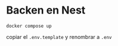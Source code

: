 # Backen en Nest

```
docker compose up

```

copiar el ```.env.template``` y renombrar a ```.env```